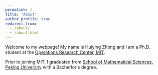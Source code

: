 ```yaml
---
permalink: /
title: "About"
author_profile: true
redirect_from: 
  - /about/
  - /about.html
---
```


Welcome to my webpage! My name is Huiying Zhong and I am a Ph.D. student at the [Operations Research Center, MIT](https://orc.mit.edu/).

Prior to joining MIT, I graduated from [School of Mathematical Sciences, Peking University](http://english.math.pku.edu.cn/) with a Bacherlor's degree. 